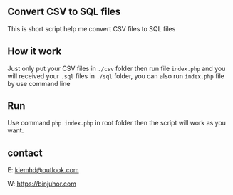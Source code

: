 ## Convert CSV to SQL files

This is short script help me convert CSV files to SQL files

## How it work

Just only put your CSV files in `./csv` folder then run file `index.php` and you will received your `.sql` files in `./sql` folder, you can also run `index.php` file by use command line

## Run

Use command `php index.php` in root folder then the script will work as you want.

## contact

E: kiemhd@outlook.com

W: https://binjuhor.com

